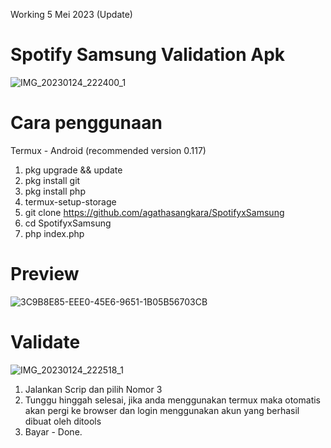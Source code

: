 Working 5 Mei 2023 (Update)

# Spotify Samsung Validation Apk
![IMG_20230124_222400_1](https://user-images.githubusercontent.com/115182304/214334875-bc95ac66-814e-40d4-b0e6-468bcc271208.jpg)


# Cara penggunaan

Termux - Android (recommended version 0.117)

1. pkg upgrade && update
2. pkg install git
3. pkg install php
4. termux-setup-storage
5. git clone https://github.com/agathasangkara/SpotifyxSamsung
6. cd SpotifyxSamsung
7. php index.php

# Preview
![3C9B8E85-EEE0-45E6-9651-1B05B56703CB](https://user-images.githubusercontent.com/115182304/236413157-77ee87ab-f5eb-4b28-9c2a-7923d10d7675.jpeg)

# Validate
![IMG_20230124_222518_1](https://user-images.githubusercontent.com/115182304/214335191-b7e38295-6bbe-4bdb-a39a-d45442d4758a.jpg)

1. Jalankan Scrip dan pilih Nomor 3
2. Tunggu hinggah selesai, jika anda menggunakan termux maka otomatis akan pergi ke browser dan login menggunakan akun yang berhasil dibuat oleh ditools
3. Bayar - Done.
